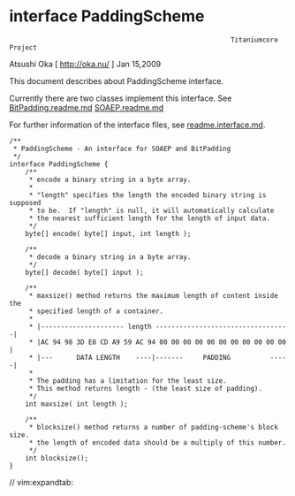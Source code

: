 
# interface PaddingScheme

                                                            Titaniumcore Project

Atsushi Oka [ http://oka.nu/ ]                                      Jan 15,2009

This document describes about PaddingScheme interface.

Currently there are two classes implement this interface.
See [BitPadding.readme.md](BitPadding.readme.md)
    [SOAEP.readme.md](SOAEP.readme.md)

For further information of the interface files, see [readme.interface.md](readme.interface.md).

```c_cpp
/**
 * PaddingScheme - An interface for SOAEP and BitPadding 
 */
interface PaddingScheme {
    /**
     * encode a binary string in a byte array.
     *
     * "length" specifies the length the encoded binary string is supposed
     * to be.  If "length" is null, it will automatically calculate
     * the nearest sufficient length for the length of input data.
     */
    byte[] encode( byte[] input, int length );

    /**
     * decode a binary string in a byte array.
     */
    byte[] decode( byte[] input );

    /**
     * maxsize() method returns the maximum length of content inside the
     * specified length of a container.
     *
     * |--------------------- length ----------------------------------|
     * |AC 94 98 3D E8 CD A9 59 AC 94 00 00 00 00 00 00 00 00 00 00 00 |
     * |---      DATA LENGTH    ----|-------     PADDING          -----|
     * 
     * The padding has a limitation for the least size. 
     * This method returns length - (the least size of padding).
     */
    int maxsize( int length );

    /**
     * blocksize() method returns a number of padding-scheme's block size.
     * the length of encoded data should be a multiply of this number.
     */
    int blocksize();
}
```

// vim:expandtab:
